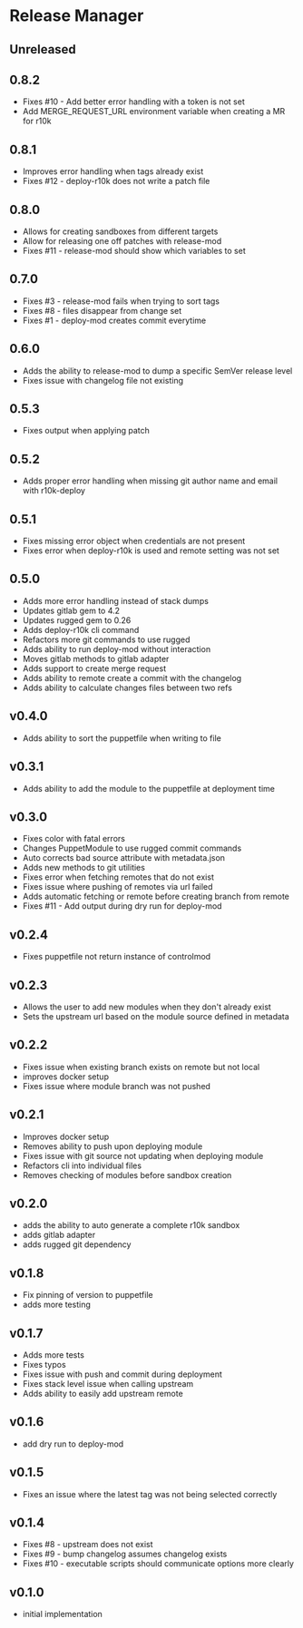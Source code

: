 # Release Manager

## Unreleased

## 0.8.2
 * Fixes #10 - Add better error handling with a token is not set
 * Add MERGE_REQUEST_URL environment variable when creating a MR for r10k
## 0.8.1
 * Improves error handling when tags already exist
 * Fixes #12 - deploy-r10k does not write a patch file
## 0.8.0
 * Allows for creating sandboxes from different targets
 * Allow for releasing one off patches with release-mod
 * Fixes #11 - release-mod should show which variables to set
## 0.7.0
 * Fixes #3 - release-mod fails when trying to sort tags
 * Fixes #8 - files disappear from change set
 * Fixes #1 - deploy-mod creates commit everytime
## 0.6.0
 * Adds the ability to release-mod to dump a specific SemVer release level
 * Fixes issue with changelog file not existing

## 0.5.3

 * Fixes output when applying patch

## 0.5.2

 * Adds proper error handling when missing git author name and email with r10k-deploy

## 0.5.1
 * Fixes missing error object when credentials are not present
 * Fixes error when deploy-r10k is used and remote setting was not set
## 0.5.0
 * Adds more error handling instead of stack dumps
 * Updates gitlab gem to 4.2
 * Updates rugged gem to 0.26
 * Adds deploy-r10k cli command
 * Refactors more git commands to use rugged
 * Adds ability to run deploy-mod  without interaction
 * Moves gitlab methods to gitlab adapter
 * Adds support to create merge request
 * Adds ability to remote create a commit with the changelog
 * Adds ability to calculate changes files between two refs
## v0.4.0
 * Adds ability to sort the puppetfile when writing to file
## v0.3.1
 * Adds ability to add the module to the puppetfile at deployment time
## v0.3.0
 * Fixes color with fatal errors
 * Changes PuppetModule to use rugged commit commands
 * Auto corrects bad source attribute with metadata.json
 * Adds new methods to git utilities
 * Fixes error when fetching remotes that do not exist
 * Fixes issue where pushing of remotes via url failed
 * Adds automatic fetching or remote before creating branch from remote
 * Fixes #11 - Add output during dry run for deploy-mod
## v0.2.4
 * Fixes puppetfile not return instance of controlmod
## v0.2.3
 * Allows the user to add new modules when they don't already exist
 * Sets the upstream url based on the module source defined in metadata
## v0.2.2
 * Fixes issue when existing branch exists on remote but not local
 * improves docker setup
 * Fixes issue where module branch was not pushed
## v0.2.1
 * Improves docker setup
 * Removes ability to push upon deploying module
 * Fixes issue with git source not updating when deploying module
 * Refactors cli into individual files
 * Removes checking of modules before sandbox creation

## v0.2.0
 * adds the ability to auto generate a complete r10k sandbox
 * adds gitlab adapter
 * adds rugged git dependency
## v0.1.8
 * Fix pinning of version to puppetfile
 * adds more testing

## v0.1.7
 * Adds more tests
 * Fixes typos
 * Fixes issue with push and commit during deployment
 * Fixes stack level issue when calling upstream
 * Adds ability to easily add upstream remote
## v0.1.6
 * add dry run to deploy-mod

## v0.1.5
 * Fixes an issue where the latest tag was not being selected correctly

## v0.1.4
 * Fixes #8 - upstream does not exist
 * Fixes #9 - bump changelog assumes changelog exists
 * Fixes #10 - executable scripts should communicate options more clearly

## v0.1.0
* initial implementation
